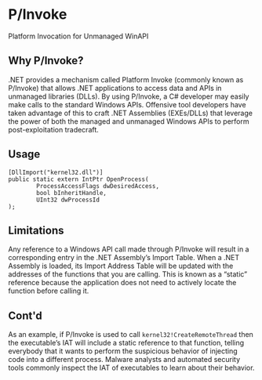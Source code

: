 # P/Invoke
Platform Invocation for Unmanaged WinAPI

## Why P/Invoke?
.NET provides a mechanism called Platform Invoke (commonly known as P/Invoke) that allows .NET applications to access data and APIs in unmanaged libraries (DLLs). By using P/Invoke, a C# developer may easily make calls to the standard Windows APIs. Offensive tool developers have taken advantage of this to craft .NET Assemblies (EXEs/DLLs) that leverage the power of both the managed and unmanaged Windows APIs to perform post-exploitation tradecraft.

## Usage
```
[DllImport("kernel32.dll")]
public static extern IntPtr OpenProcess(
        ProcessAccessFlags dwDesiredAccess,
        bool bInheritHandle,
        UInt32 dwProcessId
);
```

## Limitations
Any reference to a Windows API call made through P/Invoke will result in a corresponding entry in the .NET Assembly’s Import Table. When a .NET Assembly is loaded, its Import Address Table will be updated with the addresses of the functions that you are calling. This is known as a “static” reference because the application does not need to actively locate the function before calling it. 

## Cont'd
As an example, if P/Invoke is used to call `kernel32!CreateRemoteThread` then the executable’s IAT will include a static reference to that function, telling everybody that it wants to perform the suspicious behavior of injecting code into a different process. Malware analysts and automated security tools commonly inspect the IAT of executables to learn about their behavior.
